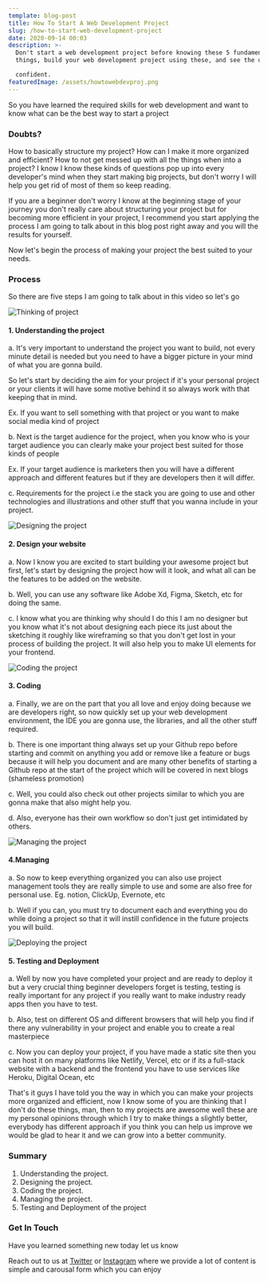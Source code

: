 ```yaml
---
template: blog-post
title: How To Start A Web Development Project
slug: /how-to-start-web-development-project
date: 2020-09-14 00:03
description: >-
  Don't start a web development project before knowing these 5 fundamental
  things, build your web development project using these, and see the difference

  confident.
featuredImage: /assets/howtowebdevproj.png
---
```



So you have learned the required skills for web development and want to know what can be the best way to start a project

### **Doubts?**

How to basically structure my project? How can I make it more organized and efficient? How to not get messed up with all the things when into a project? I know I know these kinds of questions pop up into every developer's mind when they start making big projects, but don't worry I will help you get rid of most of them so keep reading.

If you are a beginner don't worry I know at the beginning stage of your journey you don't really care about structuring your project but for becoming more efficient in your project, I recommend you start applying the process I am going to talk about in this blog post right away and you will the results for yourself.

Now let's begin the process of making your project the best suited to your needs.

### **Process**

So there are five steps I am going to talk about in this video so let's go

![Thinking of project](/assets/undraw_software_engineer_lvl5.png "Understanding the project")

#### 1. Understanding the project

a. It's very important to understand the project you want to build, not every minute detail is needed but you need to have a bigger picture in your mind of what you are gonna build.

So let's start by deciding the aim for your project if it's your personal project or your clients it will have some motive behind it so always work with that keeping that in mind.

Ex. If you want to sell something with that project or you want to make social media kind of project

b. Next is the target audience for the project, when you know who is your target audience you can clearly make your project best suited for those kinds of people

Ex. If your target audience is marketers then you will have a different approach and different features but if they are developers then it will differ.

c. Requirements for the project i.e the stack you are going to use and other technologies and illustrations and other stuff that you wanna include in your project.

![Designing the project](/assets/undraw_design_tools_42tf-1-.png "Designing the project")

#### 2. Design your website

a. Now I know you are excited to start building your awesome project but first, let's start by designing the project how will it look, and what all can be the features to be added on the website.

b. Well, you can use any software like Adobe Xd, Figma, Sketch, etc for doing the same.

c. I know what you are thinking why should I do this I am no designer but you know what it's not about designing each piece its just about the sketching it roughly like wireframing so that you don't get lost in your process of building the project. It will also help you to make UI elements for your frontend.

![Coding the project](/assets/undraw_coding_6mjf.png "Coding the project")

#### 3. Coding

a. Finally, we are on the part that you all love and enjoy doing because we are developers right, so now quickly set up your web development environment, the IDE you are gonna use, the libraries, and all the other stuff required.

b. There is one important thing always set up your Github repo before starting and commit on anything you add or remove like a feature or bugs because it will help you document and are many other benefits of starting a Github repo at the start of the project which will be covered in next blogs (shameless promotion)

c. Well, you could also check out other projects similar to which you are gonna make that also might help you.

d. Also, everyone has their own workflow so don't just get intimidated by others.

![Managing the project](/assets/timemanagement.png "Time management")

#### 4.Managing

a. So now to keep everything organized you can also use project management tools they are really simple to use and some are also free for personal use. Eg. notion, ClickUp, Evernote, etc

b. Well if you can, you must try to document each and everything you do while doing a project so that it will instill confidence in the future projects you will build.

![Deploying the project](/assets/undraw_uploading_go67.png "Deploying the project")



#### 5. Testing and Deployment

a. Well by now you have completed your project and are ready to deploy it but a very crucial thing beginner developers forget is testing, testing is really important for any project if you really want to make industry ready apps then you have to test.

b. Also, test on different OS and different browsers that will help you find if there any vulnerability in your project and enable you to create a real masterpiece

c. Now you can deploy your project, if you have made a static site then you can host it on many platforms like Netlify, Vercel, etc or if its a full-stack website with a backend and the frontend you have to use services like Heroku, Digital Ocean, etc

That's it guys I have told you the way in which you can make your projects more organized and efficient, now I know some of you are thinking that I don't do these things, man, then to my projects are awesome well these are my personal opinions through which I try to make things a slightly better, everybody has different approach if you think you can help us improve we would be glad to hear it and we can grow into a better community.

### Summary

1. Understanding the project.
2. Designing the project.
3. Coding the project.
4. Managing the project.
5. Testing and Deployment of the project

### Get In Touch

Have you learned something new today let us know

Reach out to us at [Twitter](https://twitter.com/kartikey_yadav7) or [Instagram](https://www.instagram.com/developers.domain/) where we provide a lot of content is simple and carousal form which you can enjoy